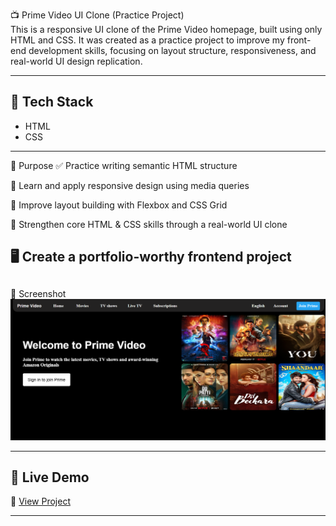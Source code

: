 📺 Prime Video UI Clone (Practice Project)<br/>
This is a responsive UI clone of the Prime Video homepage, built using only HTML and CSS. It was created as a practice project to improve my front-end development skills, focusing on layout structure, responsiveness, and real-world UI design replication.

---

## 🧰 Tech Stack

- HTML
- CSS

---

🎯 Purpose
✅ Practice writing semantic HTML structure

📱 Learn and apply responsive design using media queries

🎨 Improve layout building with Flexbox and CSS Grid

🧠 Strengthen core HTML & CSS skills through a real-world UI clone

🖥️ Create a portfolio-worthy frontend project
---

## 
📸 Screenshot
![Screenshot](./image/Screenshot.jpg)

---

## 🚀 Live Demo

🔗 [View Project](https://study-sync-project-amber.vercel.app)

---








